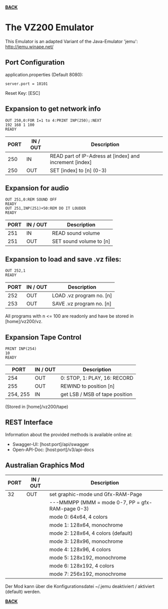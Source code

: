 **[BACK](README.md)**
# <a name="emulator">The VZ200 Emulator</a>

This Emulator is an adapted Variant of the Java-Emulator 'jemu': http://jemu.winape.net/

## Port Configuration

application.properties (Default 8080):

```
server.port = 10101
```

Reset Key: [ESC]

## Expansion to get network info

```basic
OUT 250,0:FOR I=1 to 4:PRINT INP(250);:NEXT
192 168 1 100
READY
```

PORT | IN / OUT | Description
-----|----------|-------------
250  | IN       | READ part of IP-Adress at [index] and increment [index]
250  | OUT      | SET [index] to [n] (0-3)

## Expansion for audio

```basic
OUT 251,0:REM SOUND OFF
READY
OUT 251,INP(251)+50:REM DO IT LOUDER
READY
```

PORT | IN / OUT | Description
-----|----------|-------------
251  | IN       | READ sound volume
251  | OUT      | SET sound volume to [n]

## Expansion to load and save .vz files:

```basic
OUT 252,1
READY
```

PORT | IN / OUT | Description
-----|----------|-------------
252  | OUT      | LOAD .vz program no. [n]
253  | OUT      | SAVE .vz program no. [n]

All programs with n <= 100 are readonly and have be stored in [home]/vz200/vz.

## Expansion Tape Control

```basic
PRINT INP(254)
10
READY
```

PORT | IN / OUT | Description
-----|----------|-------------
254  | OUT      | 0: STOP, 1: PLAY, 16: RECORD
255  | OUT      | REWIND to position [n]
254, 255  | IN  | get LSB / MSB of tape position

(Stored in [home]/vz200/tape)

## REST Interface

Information about the provided methods is available online at:

* Swagger-UI: [host:port]/api/swagger
* Open-API-Doc: [host:port]/v3/api-docs

## Australian Graphics Mod

PORT | IN / OUT | Description
-----|----------|----------------------------------------------------
32   | OUT      | set graphic-mode und Gfx-RAM-Page
     |          | ---MMMPP (MMM = mode 0-7, PP = gfx-RAM-page 0-3)
     |          | mode 0: 64x64, 4 colors
     |          | mode 1: 128x64, monochrome
     |          | mode 2: 128x64, 4 colors (default)
     |          | mode 3: 128x96, monochrome
     |          | mode 4: 128x96, 4 colors
     |          | mode 5: 128x192, monochrome
     |          | mode 6: 128x192, 4 colors
     |          | mode 7: 256x192, monochrome

Der Mod kann über die Konfigurationsdatei ~/.jemu deaktiviert / aktiviert (default) werden.

**[BACK](README.md)**
